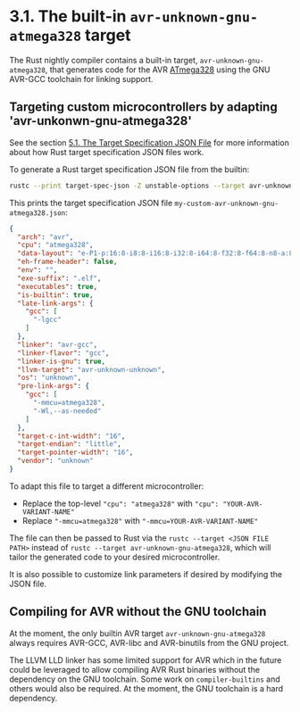 # 3.1. The built-in `avr-unknown-gnu-atmega328` target

The Rust nightly compiler contains a built-in target, `avr-unknown-gnu-atmega328`, that
generates code for the AVR [ATmega328](https://en.wikipedia.org/wiki/ATmega328) using the
GNU AVR-GCC toolchain for linking support.

## Targeting custom microcontrollers by adapting 'avr-unkonwn-gnu-atmega328'

See the section [5.1. The Target Specification JSON File](./005.1-the-target-specification-json-file.md) for
more information about how Rust target specification JSON files work.

To generate a Rust target specification JSON file from the builtin:


```bash
rustc --print target-spec-json -Z unstable-options --target avr-unknown-gnu-atmega328 > my-custom-avr-unknown-gnu-atmega328.json
```

This prints the target specification JSON file `my-custom-avr-unknown-gnu-atmega328.json`:

```json
{
  "arch": "avr",
  "cpu": "atmega328",
  "data-layout": "e-P1-p:16:8-i8:8-i16:8-i32:8-i64:8-f32:8-f64:8-n8-a:8",
  "eh-frame-header": false,
  "env": "",
  "exe-suffix": ".elf",
  "executables": true,
  "is-builtin": true,
  "late-link-args": {
    "gcc": [
      "-lgcc"
    ]
  },
  "linker": "avr-gcc",
  "linker-flavor": "gcc",
  "linker-is-gnu": true,
  "llvm-target": "avr-unknown-unknown",
  "os": "unknown",
  "pre-link-args": {
    "gcc": [
      "-mmcu=atmega328",
      "-Wl,--as-needed"
    ]
  },
  "target-c-int-width": "16",
  "target-endian": "little",
  "target-pointer-width": "16",
  "vendor": "unknown"
}
```

To adapt this file to target a different microcontroller:

  * Replace the top-level `"cpu": "atmega328"` with `"cpu": "YOUR-AVR-VARIANT-NAME"`
  * Replace `"-mmcu=atmega328"` with `"-mmcu=YOUR-AVR-VARIANT-NAME"`

The file can then be passed to Rust via the `rustc --target <JSON FILE PATH>` instead of
`rustc --target avr-unknown-gnu-atmega328`, which will tailor the generated code to your
desired microcontroller.

It is also possible to customize link parameters if desired by modifying the JSON file.

## Compiling for AVR without the GNU toolchain

At the moment, the only builtin AVR target `avr-unknown-gnu-atmega328` always requires
AVR-GCC, AVR-libc and AVR-binutils from the GNU project.

The LLVM LLD linker has some limited support for AVR which in the future could be leveraged
to allow compiling AVR Rust binaries without the dependency on the GNU toolchain. Some work
on `compiler-builtins` and others would also be required. At the moment, the GNU toolchain
is a hard dependency.
